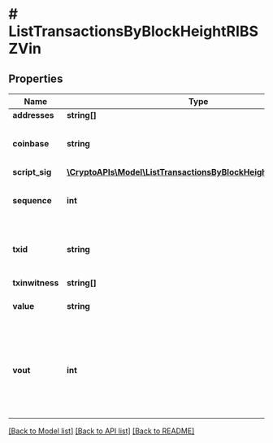 # # ListTransactionsByBlockHeightRIBSZVin

## Properties

Name | Type | Description | Notes
------------ | ------------- | ------------- | -------------
**addresses** | **string[]** |  |
**coinbase** | **string** | Represents the coinbase hex. |
**script_sig** | [**\CryptoAPIs\Model\ListTransactionsByBlockHeightRIBSZScriptSig**](ListTransactionsByBlockHeightRIBSZScriptSig.md) |  |
**sequence** | **int** | Represents the script sequence number. |
**txid** | **string** | Represents the reference transaction identifier. |
**txinwitness** | **string[]** |  |
**value** | **string** | Defines the specific amount. |
**vout** | **int** | It refers to the index of the output address of this transaction. The index starts from 0. |

[[Back to Model list]](../../README.md#models) [[Back to API list]](../../README.md#endpoints) [[Back to README]](../../README.md)
